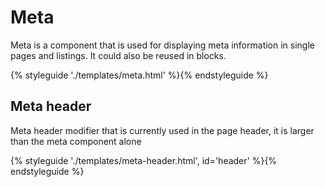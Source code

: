 # Meta

Meta is a component that is used for displaying meta information in single pages and listings.
It could also be reused in blocks.

{% styleguide './templates/meta.html' %}{% endstyleguide %}

## Meta header

Meta header modifier that is currently used in the page header, it is larger than the meta component alone

{% styleguide './templates/meta-header.html', id='header' %}{% endstyleguide %}
